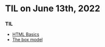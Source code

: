 # **TIL on June 13th, 2022**

### TIL
- [HTML Basics](../../../Languages/Markdown/html-basics-06-13-2022.md)
- [The box model](../../../Languages/Markdown/the-box-model-06-13-2022.md)
